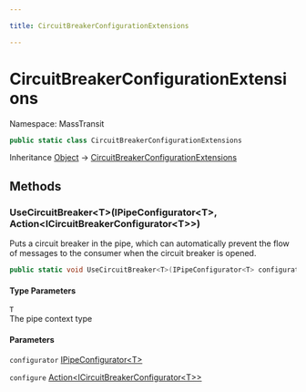 ```yaml
---

title: CircuitBreakerConfigurationExtensions

---
```


# CircuitBreakerConfigurationExtensions

Namespace: MassTransit

```csharp
public static class CircuitBreakerConfigurationExtensions
```

Inheritance [Object](https://learn.microsoft.com/en-us/dotnet/api/system.object) → [CircuitBreakerConfigurationExtensions](../masstransit/circuitbreakerconfigurationextensions)

## Methods

### **UseCircuitBreaker\<T\>(IPipeConfigurator\<T\>, Action\<ICircuitBreakerConfigurator\<T\>\>)**

Puts a circuit breaker in the pipe, which can automatically prevent the flow of messages to the consumer
 when the circuit breaker is opened.

```csharp
public static void UseCircuitBreaker<T>(IPipeConfigurator<T> configurator, Action<ICircuitBreakerConfigurator<T>> configure)
```

#### Type Parameters

`T`<br/>
The pipe context type

#### Parameters

`configurator` [IPipeConfigurator\<T\>](../../masstransit-abstractions/masstransit/ipipeconfigurator-1)<br/>

`configure` [Action\<ICircuitBreakerConfigurator\<T\>\>](https://learn.microsoft.com/en-us/dotnet/api/system.action-1)<br/>
